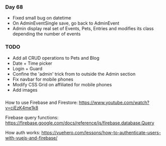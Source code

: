 ### Day 68
- Fixed small bug on datetime
- On AdminEventSingle save, go back to AdminEvent
- Admin display real set of Events, Pets, Entries and modifies its class depending the number of events

### TODO
- Add all CRUD operations to Pets and Blog
- Date + Time picker
- Login + Guard
- Confine the 'admin' trick from to outside the Admin section
- Fix navbar for mobile phones
- Modify CSS Grid on affiliated for mobile phones
- Add images

### 
How to use Firebase and Firestore:
https://www.youtube.com/watch?v=cjEzK4me1k8


Firebase query functions:
https://firebase.google.com/docs/reference/js/firebase.database.Query

How auth works:
https://vuehero.com/lessons/how-to-authenticate-users-with-vuejs-and-firebase/